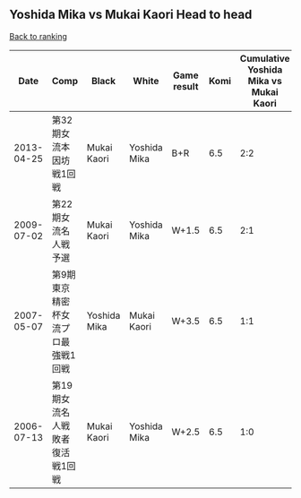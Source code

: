 ## Yoshida Mika vs Mukai Kaori Head to head

[Back to ranking](../../index.md)




| **Date** | **Comp** | **Black** | **White** | **Game result** | **Komi** | **Cumulative Yoshida Mika vs Mukai Kaori** | **Yoshida Mika streak** | **Mukai Kaori streak** | 
| --- | --- | --- | --- | --- | --- | --- | --- | --- |
| 2013-04-25 | 第32期女流本因坊戦1回戦 | Mukai Kaori | Yoshida Mika | B+R | 6.5 | 2:2 | 0 | 1 | 
| 2009-07-02 | 第22期女流名人戦予選 | Mukai Kaori | Yoshida Mika | W+1.5 | 6.5 | 2:1 | 1 | 0 | 
| 2007-05-07 | 第9期東京精密杯女流プロ最強戦1回戦 | Yoshida Mika | Mukai Kaori | W+3.5 | 6.5 | 1:1 | 0 | 1 | 
| 2006-07-13 | 第19期女流名人戦敗者復活戦1回戦 | Mukai Kaori | Yoshida Mika | W+2.5 | 6.5 | 1:0 | 1 | 0 |




